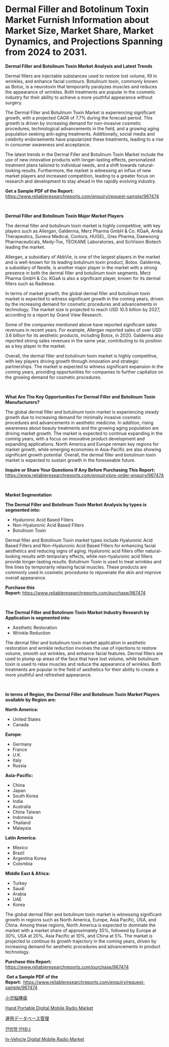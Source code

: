 <p><h1>Dermal Filler and Botolinum Toxin Market Furnish Information about Market Size, Market Share, Market Dynamics, and Projections Spanning from 2024 to 2031.</h1></p><p><strong>Dermal Filler and Botolinum Toxin Market Analysis and Latest Trends</strong></p>
<p><p>Dermal fillers are injectable substances used to restore lost volume, fill in wrinkles, and enhance facial contours. Botulinum toxin, commonly known as Botox, is a neurotoxin that temporarily paralyzes muscles and reduces the appearance of wrinkles. Both treatments are popular in the cosmetic industry for their ability to achieve a more youthful appearance without surgery.</p><p>The Dermal Filler and Botulinum Toxin Market is experiencing significant growth, with a projected CAGR of 7.7% during the forecast period. This growth is driven by increasing demand for non-invasive cosmetic procedures, technological advancements in the field, and a growing aging population seeking anti-aging treatments. Additionally, social media and celebrity endorsements have popularized these treatments, leading to a rise in consumer awareness and acceptance.</p><p>The latest trends in the Dermal Filler and Botulinum Toxin Market include the use of new innovative products with longer-lasting effects, personalized treatment plans tailored to individual needs, and a shift towards natural-looking results. Furthermore, the market is witnessing an influx of new market players and increased competition, leading to a greater focus on research and development to stay ahead in the rapidly evolving industry.</p></p>
<p><strong>Get a Sample PDF of the Report:&nbsp;</strong> <a href="https://www.reliableresearchreports.com/enquiry/request-sample/967474">https://www.reliableresearchreports.com/enquiry/request-sample/967474</a></p>
<p>&nbsp;</p>
<p><strong>Dermal Filler and Botolinum Toxin Major Market Players</strong></p>
<p><p>The dermal filler and botulinum toxin market is highly competitive, with key players such as Allergan, Galderma, Merz Pharma GmbH & Co. KGaA, Anika Therapeutics, Suneva Medical, Contura, HUGEL, Grex Pharma, Daewoong Pharmaceuticals, Medy-Tox, TEOXANE Laboratories, and SciVision Biotech leading the market.</p><p>Allergan, a subsidiary of AbbVie, is one of the largest players in the market and is well-known for its leading botulinum toxin product, Botox. Galderma, a subsidiary of Nestle, is another major player in the market with a strong presence in both the dermal filler and botulinum toxin segments. Merz Pharma GmbH & Co. KGaA is also a significant player, known for its dermal fillers such as Radiesse.</p><p>In terms of market growth, the global dermal filler and botulinum toxin market is expected to witness significant growth in the coming years, driven by the increasing demand for cosmetic procedures and advancements in technology. The market size is projected to reach USD 10.5 billion by 2027, according to a report by Grand View Research.</p><p>Some of the companies mentioned above have reported significant sales revenues in recent years. For example, Allergan reported sales of over USD 3.6 billion for its aesthetic products, including Botox, in 2020. Galderma also reported strong sales revenues in the same year, contributing to its position as a key player in the market.</p><p>Overall, the dermal filler and botulinum toxin market is highly competitive, with key players driving growth through innovation and strategic partnerships. The market is expected to witness significant expansion in the coming years, providing opportunities for companies to further capitalize on the growing demand for cosmetic procedures.</p></p>
<p>&nbsp;</p>
<p><strong>What Are The Key Opportunities For Dermal Filler and Botolinum Toxin Manufacturers?</strong></p>
<p><p>The global dermal filler and botulinum toxin market is experiencing steady growth due to increasing demand for minimally invasive cosmetic procedures and advancements in aesthetic medicine. In addition, rising awareness about beauty treatments and the growing aging population are driving market growth. The market is expected to continue expanding in the coming years, with a focus on innovative product development and expanding applications. North America and Europe remain key regions for market growth, while emerging economies in Asia-Pacific are also showing significant growth potential. Overall, the dermal filler and botulinum toxin market is expected to sustain growth in the foreseeable future.</p></p>
<p><strong>Inquire or Share Your Questions If Any Before Purchasing This Report:</strong> <a href="https://www.reliableresearchreports.com/enquiry/pre-order-enquiry/967474">https://www.reliableresearchreports.com/enquiry/pre-order-enquiry/967474</a></p>
<p>&nbsp;</p>
<p><strong>Market Segmentation</strong></p>
<p><strong>The Dermal Filler and Botolinum Toxin Market Analysis by types is segmented into:</strong></p>
<p><ul><li>Hyaluronic Acid Based Fillers</li><li>Non-Hyaluronic Acid Based Fillers</li><li>Botulinum Toxin</li></ul></p>
<p><p>Dermal filler and Botolinum Toxin market types include Hyaluronic Acid Based Fillers and Non-Hyaluronic Acid Based Fillers for enhancing facial aesthetics and reducing signs of aging. Hyaluronic acid fillers offer natural-looking results with temporary effects, while non-hyaluronic acid fillers provide longer-lasting results. Botulinum Toxin is used to treat wrinkles and fine lines by temporarily relaxing facial muscles. These products are commonly used in cosmetic procedures to rejuvenate the skin and improve overall appearance.</p></p>
<p><strong>Purchase this Report:&nbsp;</strong><a href="https://www.reliableresearchreports.com/purchase/967474">https://www.reliableresearchreports.com/purchase/967474</a></p>
<p>&nbsp;</p>
<p><strong>The Dermal Filler and Botolinum Toxin Market Industry Research by Application is segmented into:</strong></p>
<p><ul><li>Aesthetic Restoration</li><li>Wrinkle Reduction</li></ul></p>
<p><p>The dermal filler and botulinum toxin market application in aesthetic restoration and wrinkle reduction involves the use of injections to restore volume, smooth out wrinkles, and enhance facial features. Dermal fillers are used to plump up areas of the face that have lost volume, while botulinum toxin is used to relax muscles and reduce the appearance of wrinkles. Both treatments are popular in the field of aesthetics for their ability to create a more youthful and refreshed appearance.</p></p>
<p>&nbsp;</p>
<p><strong>In terms of Region, the Dermal Filler and Botolinum Toxin Market Players available by Region are:</strong></p>
<p>
    <p> <strong> North America: </strong>
        <ul>
            <li>United States</li>
            <li>Canada</li>
        </ul>
        </p> 
    <p> <strong> Europe: </strong>
        <ul>
            <li>Germany</li>
            <li>France</li>
            <li>U.K.</li>
            <li>Italy</li>
            <li>Russia</li>
        </ul>
        </p> 
    <p> <strong> Asia-Pacific: </strong>
        <ul>
            <li>China</li>
            <li>Japan</li>
            <li>South Korea</li>
            <li>India</li>
            <li>Australia</li>
            <li>China Taiwan</li>
            <li>Indonesia</li>
            <li>Thailand</li>
            <li>Malaysia</li>
        </ul>
        </p> 
    <p> <strong> Latin America: </strong>
        <ul>
            <li>Mexico</li>
            <li>Brazil</li>
            <li>Argentina Korea</li>
            <li>Colombia</li>
        </ul>
        </p> 
    <p> <strong> Middle East & Africa: </strong>
        <ul>
            <li>Turkey</li>
            <li>Saudi</li>
            <li>Arabia</li>
            <li>UAE</li>
            <li>Korea</li>
        </ul>
    </p>
    </p>
<p><p>The global dermal filler and botulinum toxin market is witnessing significant growth in regions such as North America, Europe, Asia Pacific, USA, and China. Among these regions, North America is expected to dominate the market with a market share of approximately 35%, followed by Europe at 30%, USA at 20%, Asia Pacific at 10%, and China at 5%. The market is projected to continue its growth trajectory in the coming years, driven by increasing demand for aesthetic procedures and advancements in product technology.</p></p>
<p><strong>Purchase this Report: </strong><a href="https://www.reliableresearchreports.com/purchase/967474">https://www.reliableresearchreports.com/purchase/967474</a></p>
<p>&nbsp;<strong>Get a Sample PDF of the Report:&nbsp;&nbsp;</strong><a href="https://www.reliableresearchreports.com/enquiry/request-sample/967474">https://www.reliableresearchreports.com/enquiry/request-sample/967474</a></p>
<p><strong></strong></p>
<p><p><a href="https://medium.com/@boydyundt1/%E5%B0%8F%E5%85%90%E8%84%B3%E8%85%AB%E7%98%8D%E5%B8%82%E5%A0%B4-%E7%AB%B6%E4%BA%89%E5%88%86%E6%9E%90-%E5%B8%82%E5%A0%B4%E5%8B%95%E5%90%91-2031%E5%B9%B4%E3%81%BE%E3%81%A7%E3%81%AE%E4%BA%88%E6%B8%AC-ebd7fbffadd3">小児脳腫瘍</a></p><p><a href="https://view.publitas.com/reportprime-1/global-hand-portable-digital-mobile-radio-market-by-types-applications-and-major-players-with-regional-growth-rate-analysis-and-development-situation-from-2024-to-2031/">Hand Portable Digital Mobile Radio Market</a></p><p><a href="https://medium.com/@gladysalidde/%E9%81%8B%E7%94%A8%E3%83%87%E3%83%BC%E3%82%BF%E3%83%99%E3%83%BC%E3%82%B9%E7%AE%A1%E7%90%86%E5%B8%82%E5%A0%B4%E3%81%AE%E3%82%B7%E3%82%A7%E3%82%A2%E9%80%B2%E5%8C%96%E3%81%A8%E5%B8%82%E5%A0%B4%E6%88%90%E9%95%B7%E5%8B%95%E5%90%912024%E5%B9%B4%E3%81%8B%E3%82%892031%E5%B9%B4%E3%81%BE%E3%81%A7-82233709c0b5">運用データベース管理</a></p><p><a href="https://medium.com/@nedkammnacaw/%EC%A0%84%EB%B0%A9%ED%96%A5-%EC%95%88%ED%85%8C%EB%82%98-%EC%8B%9C%EC%9E%A5-%EC%A1%B0%EC%82%AC-%EB%B3%B4%EA%B3%A0%EC%84%9C-2024%EB%85%84%EB%B6%80%ED%84%B0-2031%EB%85%84%EA%B9%8C%EC%A7%80%EC%9D%98-%EC%97%AD%EC%82%AC%EC%99%80-%EC%98%88%EC%B8%A1-a011452a9d0a">전방향 안테나</a></p><p><a href="https://view.publitas.com/reportprime-1/in-vehicle-digital-mobile-radio-market-size-and-growth-market-segmentation-regional-and-country-breakdowns-and-market-trends-for-period-from-2024-2031/">In-Vehicle Digital Mobile Radio Market</a></p></p>